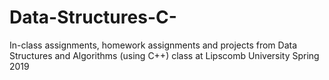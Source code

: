 # Data-Structures-C-
In-class assignments, homework assignments and projects from Data Structures and Algorithms (using C++) class at Lipscomb University Spring 2019

